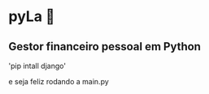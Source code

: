 # pyLa 💸
Gestor financeiro pessoal em Python
--------------------------------------

'pip intall django'

e seja feliz rodando a main.py

